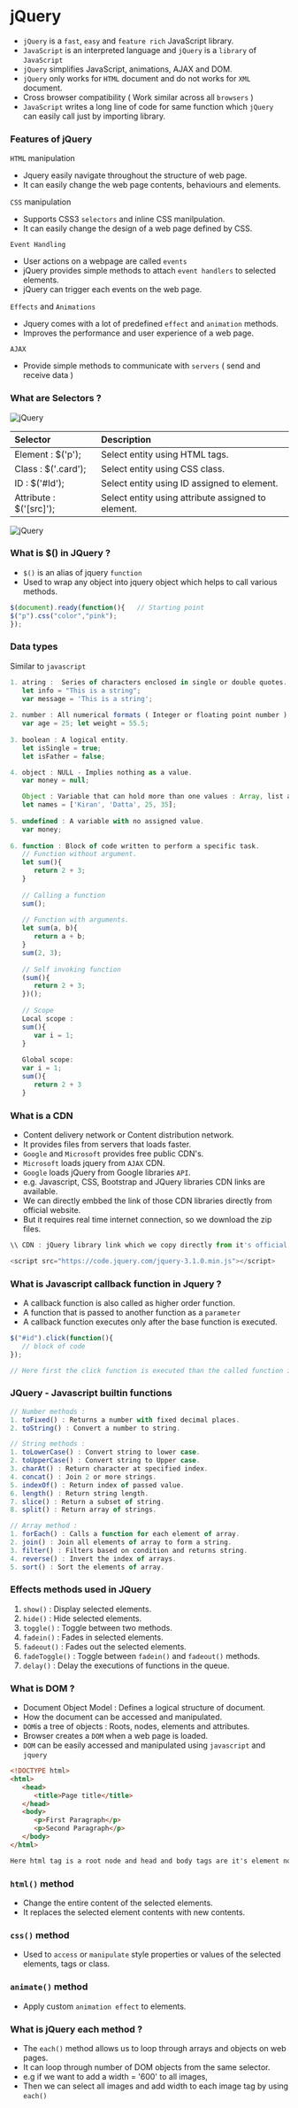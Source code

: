 # jQuery

- `jQuery` is a `fast`, `easy` and `feature rich` JavaScript library.
- `JavaScript` is an interpreted language and `jQuery` is a `library` of `JavaScript`
- `jQuery` simplifies JavaScript, animations, AJAX and DOM.
- `jQuery` only works for `HTML` document and do not works for `XML` document.
- Cross browser compatibility ( Work similar across all `browsers` )
- `JavaScript` writes a long line of code for same function which `jQuery` can easily call just by importing library.

### Features of jQuery 

`HTML` manipulation
- Jquery easily navigate throughout the structure of web page.
- It can easily change the web page contents, behaviours and elements.

`CSS` manipulation
- Supports CSS3 `selectors` and inline CSS manilpulation.
- It can easily change the design of a web page defined by CSS.

`Event Handling`
- User actions on a webpage are called `events`
- jQuery provides simple methods to attach `event handlers` to selected elements.
- jQuery can trigger each events on the web page.

`Effects` and `Animations`
- Jquery comes with a lot of predefined `effect` and `animation` methods.
- Improves the performance and user experience of a web page.

`AJAX`
- Provide simple methods to communicate with `servers` ( send and receive data )

### What are Selectors ?
![jQuery](Image/jQuery.png)

Selector | Description
:--- | :---
Element : $('p'); | Select entity using HTML tags.
Class : $('.card'); | Select entity using CSS class.
ID : $('#Id'); | Select entity using ID assigned to element.
Attribute : $('\[src]'); | Select entity using attribute assigned to element.

![jQuery](Image/Event.png)

### What is $() in JQuery ?

- `$()` is an alias of jquery `function`
- Used to wrap any object into jquery object which helps to call various methods.

```javascript
$(document).ready(function(){   // Starting point
$("p").css("color","pink");
});
```

### Data types 

Similar to `javascript`

```javascript
1. atring :  Series of characters enclosed in single or double quotes.
   let info = "This is a string";
   var message = 'This is a string';
   
2. number : All numerical formats ( Integer or floating point number )
   var age = 25; let weight = 55.5;
   
3. boolean : A logical entity.    
   let isSingle = true; 
   let isFather = false;

4. object : NULL - Implies nothing as a value.
   var money = null;   

   Object : Variable that can hold more than one values : Array, list and dictionaries.   
   let names = ['Kiran', 'Datta', 25, 35];
   
5. undefined : A variable with no assigned value.
   var money;
   
6. function : Block of code written to perform a specific task.
   // Function without argument.
   let sum(){
      return 2 + 3;
   }
   
   // Calling a function
   sum();
   
   // Function with arguments.
   let sum(a, b){
      return a + b;
   }
   sum(2, 3);
   
   // Self invoking function
   (sum(){
      return 2 + 3;
   })();
   
   // Scope
   Local scope :
   sum(){
      var i = 1;
   }
   
   Global scope:
   var i = 1;
   sum(){
      return 2 + 3
   }
```

### What is a CDN

- Content delivery network or Content distribution network.
- It provides files from servers that loads faster.
- `Google` and `Microsoft` provides free public CDN's. 
- `Microsoft` loads jquery from `AJAX` CDN.
- `Google` loads jQuery from Google libraries `API`.
- e.g. Javascript, CSS, Bootstrap and JQuery libraries CDN links are available.
- We can directly embbed the link of those CDN libraries directly from official website.
- But it requires real time internet connection, so we download the zip files.

```javascript
\\ CDN : jQuery library link which we copy directly from it's official website

<script src="https://code.jquery.com/jquery-3.1.0.min.js"></script>
```

### What is Javascript callback function in Jquery ?

- A callback function is also called as higher order function. 
- A function that is passed to another function as a `parameter`
- A callback function executes only after the base function is executed.

```javascript
$("#id").click(function(){
   // block of code
});

// Here first the click function is executed than the called function is executed.
```

### JQuery - Javascript builtin functions

```javascript
// Number methods :
1. toFixed() : Returns a number with fixed decimal places.
2. toString() : Convert a number to string.

// String methods :
1. toLowerCase() : Convert string to lower case.
2. toUpperCase() : Convert string to Upper case.
3. charAt() : Return character at specified index.
4. concat() : Join 2 or more strings.
5. indexOf() : Return index of passed value.
6. length() : Return string length.
7. slice() : Return a subset of string.
8. split() : Return array of strings.

// Array method :
1. forEach() : Calls a function for each element of array.
2. join() : Join all elements of array to form a string.
3. filter() : Filters based on condition and returns string.
4. reverse() : Invert the index of arrays.
5. sort() : Sort the elements of array.
```   

### Effects methods used in JQuery

1. `show()` : Display selected elements.
2. `hide()` : Hide selected elements.
3. `toggle()` : Toggle between two methods.
4. `fadein()` : Fades in selected elements.
5. `fadeout()` : Fades out the selected elements.
6. `fadeToggle()` : Toggle between `fadein()` and `fadeout()` methods.
7. `delay()` : Delay the executions of functions in the queue.

### What is DOM ?

- Document Object Model : Defines a logical structure of document.
- How the document can be accessed and manipulated.
- `DOM`is a tree of objects : Roots, nodes, elements and attributes.
- Browser creates a `DOM` when a web page is loaded.
- `DOM` can be easily accessed and manipulated using `javascript` and `jquery`

```html
<!DOCTYPE html>
<html>                             
   <head>
      <title>Page title</title>
   </head>
   <body>
      <p>First Paragraph</p>
      <p>Second Paragraph</p>
   </body>
</html>

Here html tag is a root node and head and body tags are it's element nodes.
```

### `html()` method

- Change the entire content of the selected elements.
- It replaces the selected element contents with new contents.

### `css()` method

- Used to `access` or `manipulate` style properties or values of the selected elements, tags or class.

### `animate()` method

- Apply custom `animation effect` to elements.

### What is jQuery each method ?

- The `each()` method allows us to loop through arrays and objects on web pages.
- It can loop through number of DOM objects from the same selector.
- e.g if we want to add a width = '600' to all images,
- Then we can select all images and add width to each image tag by using `each()`
